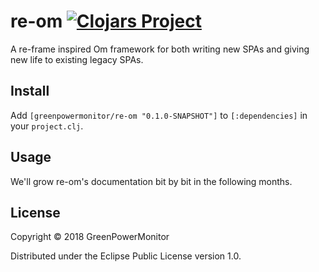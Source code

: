 # re-om [![Clojars Project](https://img.shields.io/clojars/v/greenpowermonitor/re-om.svg)](https://clojars.org/greenpowermonitor/re-om)

A re-frame inspired Om framework for both writing new SPAs
and giving new life to existing legacy SPAs.

## Install

Add `[greenpowermonitor/re-om "0.1.0-SNAPSHOT"]` to `[:dependencies]` in your `project.clj`.

## Usage

We'll grow re-om's documentation bit by bit in the following months.

## License

Copyright © 2018 GreenPowerMonitor

Distributed under the Eclipse Public License version 1.0.
